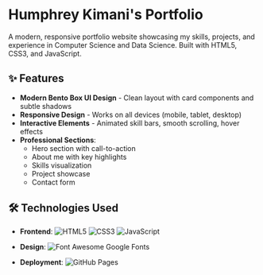 # Humphrey Kimani's Portfolio


A modern, responsive portfolio website showcasing my skills, projects, and experience in Computer Science and Data Science. Built with HTML5, CSS3, and JavaScript.

<!-- Replace with your actual URL -->

## ✨ Features

- **Modern Bento Box UI Design** - Clean layout with card components and subtle shadows
- **Responsive Design** - Works on all devices (mobile, tablet, desktop)
- **Interactive Elements** - Animated skill bars, smooth scrolling, hover effects
- **Professional Sections**:
  - Hero section with call-to-action
  - About me with key highlights
  - Skills visualization
  - Project showcase
  - Contact form

## 🛠️ Technologies Used

- **Frontend**:
  ![HTML5](https://img.shields.io/badge/HTML5-E34F26?style=flat&logo=html5&logoColor=white)
  ![CSS3](https://img.shields.io/badge/CSS3-1572B6?style=flat&logo=css3&logoColor=white)
  ![JavaScript](https://img.shields.io/badge/JavaScript-F7DF1E?style=flat&logo=javascript&logoColor=black)
  
- **Design**:
  ![Font Awesome](https://img.shields.io/badge/Font_Awesome-339AF0?style=flat&logo=fontawesome&logoColor=white)
  Google Fonts

- **Deployment**:
  ![GitHub Pages](https://img.shields.io/badge/GitHub_Pages-222222?style=flat&logo=github&logoColor=white)
  <!-- or Netlify/Vercel badge if you used those -->


